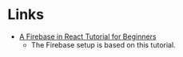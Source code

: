 # Links

* [A Firebase in React Tutorial for Beginners](https://www.robinwieruch.de/complete-firebase-authentication-react-tutorial/)
	* The Firebase setup is based on this tutorial.
